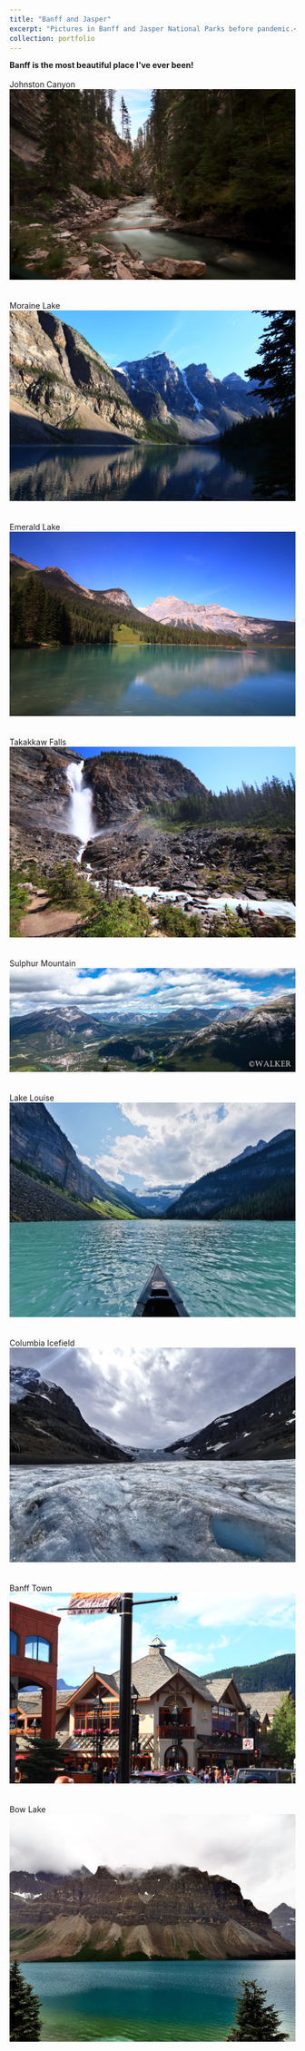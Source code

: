 ```yaml
---
title: "Banff and Jasper"
excerpt: "Pictures in Banff and Jasper National Parks before pandemic.<br/> <img src='/images/banff/1.jpg'>"
collection: portfolio
---
```

<b>Banff is the most beautiful place I've ever been!</b><br/><br/>
Johnston Canyon
<img src='/images/banff/2.jpg'><br/><br/><br/>
Moraine Lake
<img src='/images/banff/3.jpg'><br/><br/><br/>
Emerald Lake
<img src='/images/banff/4.jpg'><br/><br/><br/>
Takakkaw Falls
<img src='/images/banff/5.jpg'><br/><br/><br/>
Sulphur Mountain
<img src='/images/banff/6.jpg'><br/><br/><br/>
Lake Louise
<img src='/images/banff/8.jpg'><br/><br/><br/>
Columbia Icefield
<img src='/images/banff/7.jpg'><br/><br/><br/>
Banff Town
<img src='/images/banff/9.jpg'><br/><br/><br/>
Bow Lake
<img src='/images/banff/10.jpg'>


